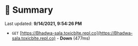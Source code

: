 # 📖 Summary
Last updated: **9/14/2021, 9:54:26 PM**

- `GET` [https://Bhadwa-sala.toxicblte.repl.co](https://Bhadwa-sala.toxicblte.repl.co) - **Down** (477ms)
